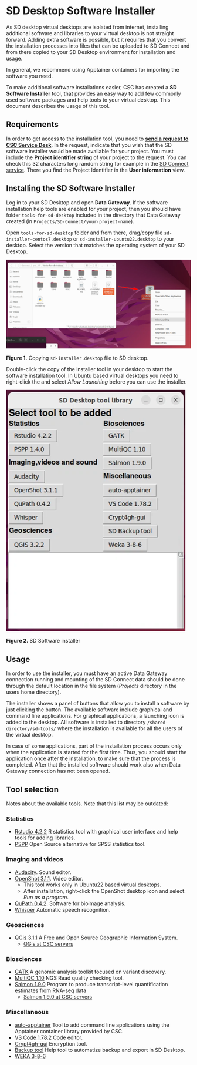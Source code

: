 # SD Desktop Software Installer

As SD desktop virtual desktops are isolated from internet, installing additional software and libraries 
to your virtual desktop is not straight forward. Adding extra software is possible, but it requires that 
you convert the installation processes into files that can be uploaded to SD Connect and from there 
copied to your SD Desktop environment for installation and usage.

In general, we recommend using Apptainer containers for importing the software you need.

To make additional software installations easier, CSC has created a **SD Software Installer** tool,
that provides an easy way to add few commonly used software packages and help tools to your virtual desktop. 
This document describes the usage of this tool.


## Requirements

In order to get access to the installation tool, you need to **[send a request to CSC Service Desk](../../../support/contact.md)**.
In the request, indicate that you wish that the SD software installer would be 
made available for your project. You must include the **Project identifier string** of your project to the request.
You can check this 32 characters long random string for example in the [SD Connect service](https://sd-connect.csc.fi). 
There you find the Project Identifier in the **User information** view. 

## Installing the SD Software Installer

Log in to your SD Desktop and open **Data Gateway**. If the software installation help tools are enabled for your project,
then you should have folder `tools-for-sd-desktop` included in the directory that Data Gateway created 
(in `Projects/SD-Connect/your-project-name`).

Open `tools-for-sd-desktop` folder and from there, drag/copy file `sd-installer-centos7.desktop` or `sd-installer-ubuntu22.desktop` to your desktop.
Select the version that matches the operating system of your SD Desktop.

[![Installing-sd-installer](../images/desktop/sd-installer1.png)](../images/desktop/sd-installer1.png)

**Figure 1.** Copying `sd-installer.desktop` file to SD desktop.
 
Double-click the copy of the installer tool in your desktop to start the software installation tool. In Ubuntu based virtual desktops you
need to right-click the and select _Allow Launching_ before you can use the installer.

[![sd-installer](../images/desktop/sd-installer2.png)](../images/desktop/sd-installer2.png)

**Figure 2.** SD Software installer


## Usage

In order to use the installer, you must have an active Data Gateway connection running and 
mounting of the SD Connect data should be done through the default location in the file system 
(_Projects_ directory in the users home directory). 

The installer shows a panel of buttons that allow you to install a software by just clicking the button.
The available software include graphical and command line applications. For graphical applications, a launching icon is added 
to the desktop. All software is installed to directory `/shared-directory/sd-tools/` where the installation is available for all the
users of the virtual desktop.

In case of some applications, part of the installation process occurs only when the application is started for the first time.
Thus, you should start the application once after the installation, to make sure that the process is completed. After that
the installed software should work also when Data Gateway connection has not been opened.


## Tool selection

Notes about the available tools. Note that this list may be outdated:

### Statistics
*  [Rstudio 4.2.2](rstudio.md) R statistics tool with graphical user interface and help tools for adding libraries.
*  [PSPP](https://www.gnu.org/software/pspp/) Open Source alternative for SPSS statistics tool.

### Imaging and videos
*  [Audacity](https://www.audacityteam.org/). Sound editor.
*  [OpenShot 3.1.1](https://www.openshot.org/). Video editor.
    *  This tool works only in Ubuntu22 based virtual desktops.
    *  After installation, right-click the OpenShot desktop icon and select: _Run as a program_.
*  [QuPath 0.4.2](https://github.com/qupath/qupath/). Software for bioimage analysis.
*  [Whisper](whisper.md) Automatic speech recognition.
  
### Geosciences
*  [QGis 3.1.1](https://qgis.org/en/site/) A Free and Open Source Geographic Information System. 
    *   [QGis at CSC servers](../../../apps/qgis.md)

### Biosciences
*  [GATK](https://gatk.broadinstitute.org/hc/en-us) A genomic analysis toolkit focused on variant discovery.
*  [MultiQC 1.10](https://multiqc.info/) NGS Read quality checking tool.
*  [Salmon 1.9.0](https://combine-lab.github.io/salmon/) Program to produce transcript-level quantification estimates from RNA-seq data
    *   [Salmon 1.9.0 at CSC servers](../../../apps/salmon.md)

### Miscellaneous
*   [auto-apptainer](./auto-apptainer.md) Tool to add command line applications using the Apptainer container library provided by CSC.
*   [VS Code 1.78.2](./vscode.md) Code editor.
*   [Crypt4gh-gui](../sd-connect-upload-for-analysis.md#sensitive-data-encryption-and-upload-for-analysis-up-to-100-gb) Encryption tool.
*   [Backup tool](./backup_sd_desktop.md) Help tool to automatize backup and export in SD Desktop.
*   [WEKA 3-8-6](https://www.cs.waikato.ac.nz/ml/index.html)

